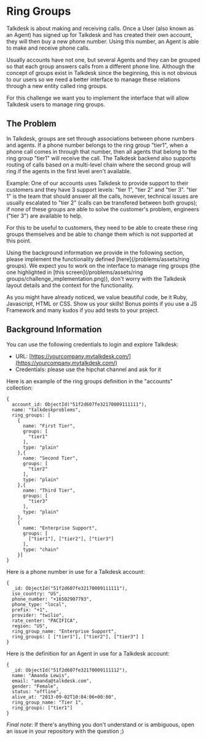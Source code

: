 # Ring Groups

Talkdesk is about making and receiving calls. Once a User (also known as an Agent) has signed up for Talkdesk and has created their own account, they will then buy a new phone number. Using this number, an Agent is able to make and receive phone calls. 

Usually accounts have not one, but several Agents and they can be grouped so that each group answers calls from a different phone line. Although the concept of groups exist in Talkdesk since the beginning, this is not obvious to our users so we need a better interface to manage these relations through a new entity called ring groups. 

For this challenge we want you to implement the interface that will allow Talkdesk users to manage ring groups.

## The Problem

In Talkdesk, groups are set through associations between phone numbers and agents. If a phone number belongs to the ring group "tier1", when a phone call comes in through that number, then all agents that belong to the ring group "tier1" will receive the call. The Talkdesk backend also supports routing of calls based on a multi-level chain where the second group will ring if the agents in the first level aren't available. 

Example: One of our accounts uses Talkdesk to provide support to their customers and they have 3 support levels: "tier 1", "tier 2" and "tier 3". "tier 1" is the team that should answer all the calls, however, technical issues are usually escalated to "tier 2" (calls can be transfered between both groups); if none of these groups are able to solve the customer's problem, engineers ("tier 3") are available to help.

For this to be useful to customers, they need to be able to create these ring groups themselves and be able to change them which is not supported at this point.

Using the background information we provide in the following section, please implement the functionality defined [here](/problems/assets/ring groups). We expect you to work on the interface to manage ring groups (the one highlighted in [this screen](/problems/assets/ring groups/challenge_implementation.png)), don't worry with the Talkdesk layout details and the context for the functionality.

As you might have already noticed, we value beautiful code, be it Ruby, Javascript, HTML or CSS. Show us your skills! Bonus points if you use a JS Framework and many kudos if you add tests to your project.

## Background Information

You can use the following credentials to login and explore Talkdesk:

- URL: [https://yourcompany.mytalkdesk.com/](https://yourcompany.mytalkdesk.com/)
- Credentials: please use the hipchat channel and ask for it

Here is an example of the ring groups definition in the "accounts" collection:

```
{  
  account_id: ObjectId("51f2d607fe32170009111111"),
  name: "talkdeskproblems",
  ring_groups: [
    {
      name: "First Tier",
      groups: [
        "tier1"
      ],
      type: "plain"
    },{
      name: "Second Tier",
      groups: [
        "tier2"
      ],
      type: "plain"
    },{
      name: "Third Tier",
      groups: [
        "tier3"
      ],
      type: "plain"
    },
    {
      name: "Enterprise Support",
      groups: [
        ["tier1"], ["tier2"], ["tier3"]
      ],
      type: "chain"
    }]
}
```

Here is a phone number in use for a Talkdesk account:

```
{
  _id: ObjectId("51f2d607fe32170009111111"),
  iso_country: "US",
  phone_number: "+16502907793",
  phone_type: "local",
  prefix: "+1",
  provider: "twilio",
  rate_center: "PACIFICA",
  region: "US", 
  ring_group_name: "Enterprise Support",
  ring_groups: [ ["tier1"], ["tier2"], ["tier3"] ]
}
```

Here is the definition for an Agent in use for a Talkdesk account:

```
{
  _id: ObjectId("51f2d607fe32170009111112"),
  name: "Amanda Lewis",
  email: "amanda@talkdesk.com",
  gender: "Female",
  status: "offline",
  alive_at: "2013-09-02T10:04:06+00:00",
  ring_group_name: "Tier 1",
  ring_groups: ["tier1"]
}
```

*Final note*: If there's anything you don't understand or is ambiguous, open an issue in your repository with the question ;) 

